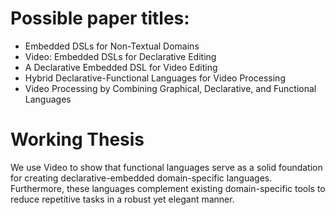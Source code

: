 # Possible paper titles:

* Embedded DSLs for Non-Textual Domains
* Video: Embedded DSLs for Declarative Editing
* A Declarative Embedded DSL for Video Editing
* Hybrid Declarative-Functional Languages for Video Processing
* Video Processing by Combining Graphical, Declarative, and Functional Languages

# Working Thesis

We use Video to show that functional languages serve as a solid
foundation for creating declarative-embedded domain-specific
languages. Furthermore, these languages complement existing
domain-specific tools to reduce repetitive tasks in a robust yet
elegant manner.
